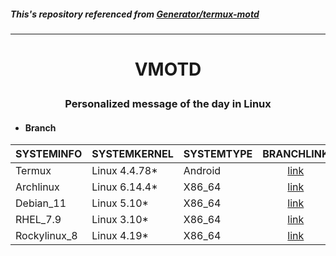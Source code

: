 ##### This's repository referenced from [Generator/termux-motd](https://github.com/Generator/termux-motd/tree/master)

---

# <p align="center"> VMOTD </p>
### <p align="center"> Personalized message of the day in Linux </p>

- #### Branch
| SYSTEMINFO | SYSTEMKERNEL | SYSTEMTYPE | BRANCHLINK |
| :--- | :--- | :--- | :---: |
| Termux | Linux 4.4.78* | Android | [link](https://github.com/pro1tocol/VMOTD/tree/termux) |
| Archlinux | Linux 6.14.4* | X86_64 | [link](https://github.com/pro1tocol/VMOTD/tree/arch) |
| Debian_11 | Linux 5.10* | X86_64 | [link](https://github.com/pro1tocol/VMOTD/tree/debian) |
| RHEL_7.9 | Linux 3.10* | X86_64 | [link](https://github.com/pro1tocol/VMOTD/tree/rhel) |
| Rockylinux_8 | Linux 4.19* | X86_64 | [link](https://github.com/pro1tocol/VMOTD/tree/rocky) |
